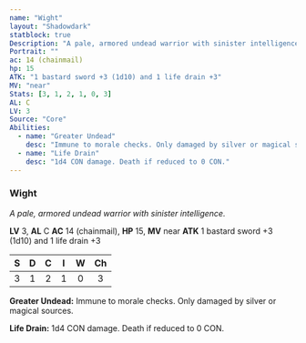 ```yaml
---
name: "Wight"
layout: "Shadowdark"
statblock: true
Description: "A pale, armored undead warrior with sinister intelligence."
Portrait: ""
ac: 14 (chainmail)
hp: 15
ATK: "1 bastard sword +3 (1d10) and 1 life drain +3"
MV: "near"
Stats: [3, 1, 2, 1, 0, 3]
AL: C
LV: 3
Source: "Core"
Abilities:
  - name: "Greater Undead"
    desc: "Immune to morale checks. Only damaged by silver or magical sources."
  - name: "Life Drain"
    desc: "1d4 CON damage. Death if reduced to 0 CON."
---
```


### Wight

_A pale, armored undead warrior with sinister intelligence._

**LV** 3, **AL** C
**AC** 14 (chainmail), **HP** 15, **MV** near
**ATK** 1 bastard sword +3 (1d10) and 1 life drain +3

|  S  |  D  |  C  |  I  |  W  |  Ch  |
|:---:|:---:|:---:|:---:|:---:|:----:|
| 3 | 1 | 2 | 1 | 0 | 3 |

**Greater Undead:** Immune to morale checks. Only damaged by silver or magical sources.

**Life Drain:** 1d4 CON damage. Death if reduced to 0 CON.

